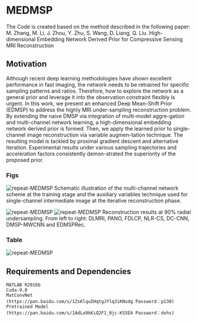 # MEDMSP 
The Code is created based on the method described in the following paper:
M. Zhang, M. Li, J. Zhou, Y. Zhu, S. Wang, D. Liang, Q. Liu. High-dimensional Embedding Network Derived Prior for Compressive Sensing MRI Reconstruction
## Motivation
Although recent deep learning methodologies have shown excellent performance in fast imaging, the network needs to be retrained for specific sampling patterns and ratios. Therefore, how to explore the network as a general prior and leverage it into the observation constraint flexibly is urgent. In this work, we present an enhanced Deep Mean-Shift Prior (EDMSP) to address the highly MRI under-sampling reconstruction problem. By extending the naive DMSP via integration of multi-model aggre-gation and multi-channel network learning, a high-dimensional embedding network derived prior is formed. Then, we apply the learned prior to single-channel image reconstruction via variable augmen-tation technique. The resulting model is tackled by proximal gradient descent and alternative iteration. Experimental results under various sampling trajectories and acceleration factors consistently demon-strated the superiority of the proposed prior.
### Figs
![repeat-MEDMSP](https://github.com/yqx7150/MEDMSP/blob/master/Figs/Fig1.png)
Schematic illustration of the multi-channel network scheme at the training stage and the auxiliary variables technique used for single-channel intermediate image at the iterative reconstruction phase.

![repeat-MEDMSP](https://github.com/yqx7150/MEDMSP/blob/master/Figs/Fig2.png)
![repeat-MEDMSP](https://github.com/yqx7150/MEDMSP/blob/master/Figs/Fig3.png)
Reconstruction results at 90% radial undersampling. From left to right: DLMRI, PANO, FDLCP, NLR-CS, DC-CNN, DMSP-MWCNN and EDMSPRec.
### Table
![repeat-MEDMSP](https://github.com/yqx7150/MEDMSP/blob/master/Figs/Table1.png)
## Requirements and Dependencies
    MATLAB R2016b
    Cuda-9.0
    MatConvNet
    (https://pan.baidu.com/s/1ZsKlquIHqtgJYlq3iKNsdg Password：p130)
    Pretrained Model
    (https://pan.baidu.com/s/1AdLa9kKiQ2F1_0jc-KS5EA Password：dvhs)
